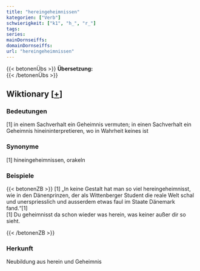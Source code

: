 ```yaml
---
title: "hereingeheimnissen"
kategorien: ["Verb"]
schwierigkeit: ["k1", "h_", "r_"]
tags:
series:
mainDornseiffs:
domainDornseiffs:
url: "hereingeheimnissen"
---
```


{{< betonenÜbs >}}
**Übersetzung:**  
{{< /betonenÜbs >}}

## Wiktionary [[+](https://de.wiktionary.org/wiki/hereingeheimnissen)]

### Bedeutungen
[1] in einem Sachverhalt ein Geheimnis vermuten; in einen Sachverhalt ein Geheimnis hineininterpretieren, wo in Wahrheit keines ist  

### Synonyme
[1] hineingeheimnissen, orakeln  

### Beispiele
{{< betonenZB >}}
[1] „In keine Gestalt hat man so viel hereingeheimnisst, wie in den Dänenprinzen, der als Wittenberger Student die reale Welt schal und unerspriesslich und ausserdem etwas faul im Staate Dänemark fand.“[1]  
[1] Du geheimnisst da schon wieder was herein, was keiner außer dir so sieht.  

{{< /betonenZB >}}
### Herkunft
Neubildung aus herein und Geheimnis  


